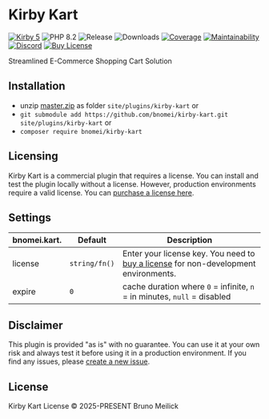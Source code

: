 # Kirby Kart

[![Kirby 5](https://flat.badgen.net/badge/Kirby/5?color=ECC748)](https://getkirby.com)
![PHP 8.2](https://flat.badgen.net/badge/PHP/8.2?color=4E5B93&icon=php&label)
![Release](https://flat.badgen.net/packagist/v/bnomei/kirby-kart?color=ae81ff&icon=github&label)
![Downloads](https://flat.badgen.net/packagist/dt/bnomei/kirby-kart?color=272822&icon=github&label)
[![Coverage](https://flat.badgen.net/codeclimate/coverage/bnomei/kirby-kart?icon=codeclimate&label)](https://codeclimate.com/github/bnomei/kirby-kart)
[![Maintainability](https://flat.badgen.net/codeclimate/maintainability/bnomei/kirby-kart?icon=codeclimate&label)](https://codeclimate.com/github/bnomei/kirby-kart/issues)
[![Discord](https://flat.badgen.net/badge/discord/bnomei?color=7289da&icon=discord&label)](https://discordapp.com/users/bnomei)
[![Buy License](https://flat.badgen.net/badge/icon/Buy%20License?icon=lemonsqueeze&color=FFC233&label=$)](https://buy-kart.bnomei.com)

Streamlined E-Commerce Shopping Cart Solution

## Installation

- unzip [master.zip](https://github.com/bnomei/kirby-kart/archive/master.zip) as folder `site/plugins/kirby-kart` or
- `git submodule add https://github.com/bnomei/kirby-kart.git site/plugins/kirby-kart` or
- `composer require bnomei/kirby-kart`

## Licensing

Kirby Kart is a commercial plugin that requires a license. You can install and test the plugin locally without a license. However, production environments require a valid license. You can [purchase a license here](https://buy-kart.bnomei.com).


## Settings

| bnomei.kart. | Default               | Description                                                                                                        |
|--------------|-----------------------|--------------------------------------------------------------------------------------------------------------------|
| license      | `string/fn()`         | Enter your license key. You need to [buy a license](https://buy-kart.bnomei.com) for non-development environments. |
| expire       | `0`                   | cache duration where `0` = infinite, `n` = in minutes, `null` = disabled                                           
## Disclaimer

This plugin is provided "as is" with no guarantee. You can use it at your own risk and always test it before using it in a production environment. If you find any issues, please [create a new issue](https://github.com/bnomei/kirby-kart/issues/new).

## License

Kirby Kart License © 2025-PRESENT Bruno Meilick
